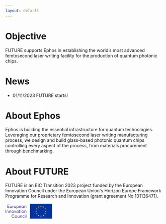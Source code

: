 ```yaml
---
layout: default
---
```


# Objective

FUTURE supports Ephos in establishing the world’s most advanced femtosecond laser writing facility for the production of quantum photonic chips. 

# News

* 01/11/2023 FUTURE starts!

# About Ephos

Ephos is building the essential infrastructure for quantum technologies. Leveraging our proprietary femtosecond laser writing manufacturing process, we design and build glass-based photonic quantum chips controlling every aspect of the process, from materials procurement through benchmarking. 

# About FUTURE

FUTURE is an EIC Transition 2023 project funded by the European Innovation Council under the European Union's Horizon Europe Framework Programme for Research and Innovation (grant agreement No 101136471).

<img src="assets/img/eic-logo.jpg" alt="EIC" width="30%" height="auto">
